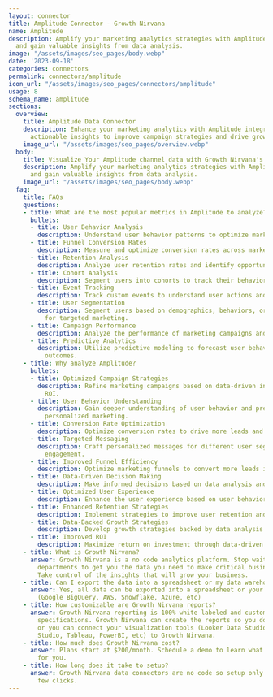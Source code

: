```yaml
---
layout: connector
title: Amplitude Connector - Growth Nirvana
name: Amplitude
description: Amplify your marketing analytics strategies with Amplitude integration
  and gain valuable insights from data analysis.
image: "/assets/images/seo_pages/body.webp"
date: '2023-09-18'
categories: connectors
permalink: connectors/amplitude
icon_url: "/assets/images/seo_pages/connectors/amplitude"
usage: 8
schema_name: amplitude
sections:
  overview:
    title: Amplitude Data Connector
    description: Enhance your marketing analytics with Amplitude integration. Unlock
      actionable insights to improve campaign strategies and drive growth.
    image_url: "/assets/images/seo_pages/overview.webp"
  body:
    title: Visualize Your Amplitude channel data with Growth Nirvana's Amplitude Connector
    description: Amplify your marketing analytics strategies with Amplitude integration
      and gain valuable insights from data analysis.
    image_url: "/assets/images/seo_pages/body.webp"
  faq:
    title: FAQs
    questions:
    - title: What are the most popular metrics in Amplitude to analyze?
      bullets:
      - title: User Behavior Analysis
        description: Understand user behavior patterns to optimize marketing strategies.
      - title: Funnel Conversion Rates
        description: Measure and optimize conversion rates across marketing funnels.
      - title: Retention Analysis
        description: Analyze user retention rates and identify opportunities for improvement.
      - title: Cohort Analysis
        description: Segment users into cohorts to track their behavior and performance.
      - title: Event Tracking
        description: Track custom events to understand user actions and engagement.
      - title: User Segmentation
        description: Segment users based on demographics, behaviors, or other criteria
          for targeted marketing.
      - title: Campaign Performance
        description: Analyze the performance of marketing campaigns and optimize strategies.
      - title: Predictive Analytics
        description: Utilize predictive modeling to forecast user behavior and campaign
          outcomes.
    - title: Why analyze Amplitude?
      bullets:
      - title: Optimized Campaign Strategies
        description: Refine marketing campaigns based on data-driven insights to maximize
          ROI.
      - title: User Behavior Understanding
        description: Gain deeper understanding of user behavior and preferences for
          personalized marketing.
      - title: Conversion Rate Optimization
        description: Optimize conversion rates to drive more leads and revenue.
      - title: Targeted Messaging
        description: Craft personalized messages for different user segments to increase
          engagement.
      - title: Improved Funnel Efficiency
        description: Optimize marketing funnels to convert more leads into customers.
      - title: Data-Driven Decision Making
        description: Make informed decisions based on data analysis and insights.
      - title: Optimized User Experience
        description: Enhance the user experience based on user behavior and preferences.
      - title: Enhanced Retention Strategies
        description: Implement strategies to improve user retention and reduce churn.
      - title: Data-Backed Growth Strategies
        description: Develop growth strategies backed by data analysis and insights.
      - title: Improved ROI
        description: Maximize return on investment through data-driven marketing strategies.
    - title: What is Growth Nirvana?
      answer: Growth Nirvana is a no code analytics platform. Stop waiting for other
        departments to get you the data you need to make critical business decisions.
        Take control of the insights that will grow your business.
    - title: Can I export the data into a spreadsheet or my data warehouse?
      answer: Yes, all data can be exported into a spreadsheet or your data warehouse
        (Google BigQuery, AWS, Snowflake, Azure, etc)
    - title: How customizable are Growth Nirvana reports?
      answer: Growth Nirvana reporting is 100% white labeled and customized to your
        specifications. Growth Nirvana can create the reports so you don’t have to
        or you can connect your visualization tools (Looker Data Studio/Google Data
        Studio, Tableau, PowerBI, etc) to Growth Nirvana.
    - title: How much does Growth Nirvana cost?
      answer: Plans start at $200/month. Schedule a demo to learn what plan is best
        for you.
    - title: How long does it take to setup?
      answer: Growth Nirvana data connectors are no code so setup only requires a
        few clicks.
---
```

